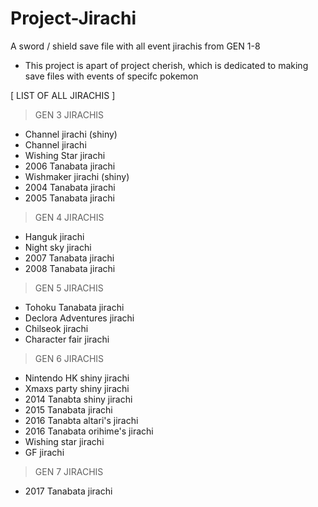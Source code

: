 # Project-Jirachi
A sword / shield save file with all event jirachis from GEN 1-8

* This project is apart of project cherish, which is dedicated to making save files with events of specifc pokemon

[ LIST OF ALL JIRACHIS ]
>GEN 3 JIRACHIS
- Channel jirachi (shiny)
- Channel jirachi
- Wishing Star jirachi
- 2006 Tanabata jirachi
- Wishmaker jirachi (shiny)
- 2004 Tanabata jirachi
- 2005 Tanabata jirachi

>GEN 4 JIRACHIS
- Hanguk jirachi
- Night sky jirachi
- 2007 Tanabata jirachi
- 2008 Tanabata jirachi

>GEN 5 JIRACHIS
- Tohoku Tanabata jirachi
- Declora Adventures jirachi
- Chilseok jirachi
- Character fair jirachi

>GEN 6 JIRACHIS
- Nintendo HK shiny jirachi
- Xmaxs party shiny jirachi
- 2014 Tanabta shiny jirachi
- 2015 Tanabata jirachi
- 2016 Tanabta altari's jirachi
- 2016 Tanabata orihime's jirachi
- Wishing star jirachi
- GF jirachi

>GEN 7 JIRACHIS
- 2017 Tanabata jirachi
